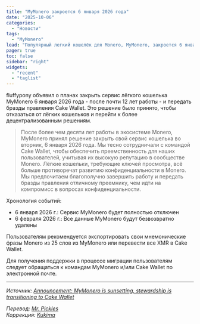 ```yaml
---
title: "MyMonero закроется 6 января 2026 года"
date: "2025-10-06"
categories:
  - "Новости"
tags:
  - "MyMonero"
lead: "Популярный легкий кошелёк для Monero, MyMonero, закроется 6 января 2026 года, выбрав Cake Wallet «идеальным преемником»"
pager: true
toc: false
sidebar: "right"
widgets:
  - "recent"
  - "taglist"
---
```


fluffypony объявил о планах закрыть сервис лёгкого кошелька MyMonero 6 января 2026 года - после почти 12 лет работы - и передать бразды правления Cake Wallet. Это решение было принято, чтобы отказаться от лёгких кошельков и перейти к более децентрализованным решениям.

> После более чем десяти лет работы в экосистеме Monero, MyMonero принял решение закрыть свой сервис кошелька во вторник, 6 января 2026 года. Мы тесно сотрудничали с командой Cake Wallet, чтобы обеспечить преемственность для наших пользователей, учитывая их высокую репутацию в сообществе Monero. Лёгкие кошельки, требующие ключей просмотра, всё больше противоречат развитию конфиденциальности в Monero. Мы предпочитаем благополучно завершить работу и передать бразды правления отличному преемнику, чем идти на компромисс в вопросах конфиденциальности.

Хронология событий:
- 6 января 2026 г.: Сервис MyMonero будет полностью отключен
- 6 февраля 2026 г.: Все данные MyMonero будут безвозвратно удалены

Пользователям рекомендуется экспортировать свои мнемонические фразы Monero из 25 слов из MyMonero или перевести все XMR в Cake Wallet.

Для получения поддержки в процессе миграции пользователям следует обращаться к командам MyMonero и/или Cake Wallet по электронной почте.

---

_Источник: [Announcement: MyMonero is sunsetting, stewardship is transitioning to Cake Wallet](https://www.reddit.com/r/Monero/comments/1nzq8p1/announcement_mymonero_is_sunsetting_stewardship/)_

_Перевод: [Mr. Pickles](https://t.me/v1docq47)_  
_Коррекция: [Kukima](https://t.me/Kukima)_
